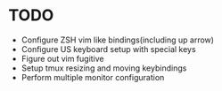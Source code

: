 TODO
====
* Configure ZSH vim like bindings(including up arrow)
* Configure US keyboard setup with special keys
* Figure out vim fugitive
* Setup tmux resizing and moving keybindings
* Perform multiple monitor configuration
